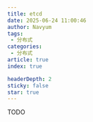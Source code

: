```yaml
---
title: etcd
date: 2025-06-24 11:00:46
author: Navyum
tags: 
 - 分布式
categories: 
 - 分布式
article: true
index: true

headerDepth: 2
sticky: false
star: true
---
```


TODO